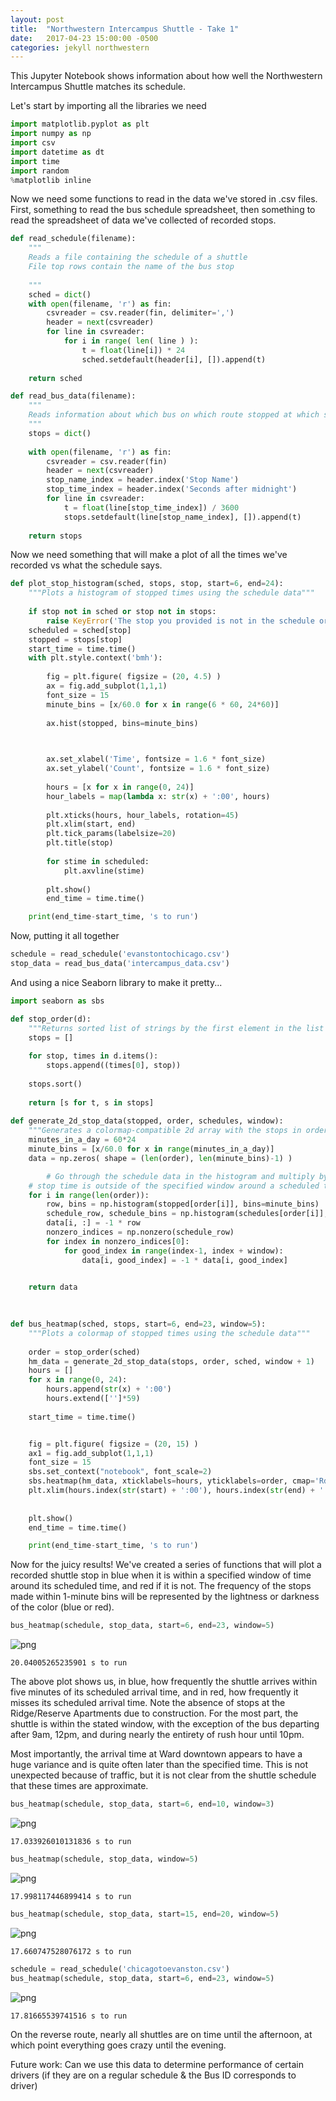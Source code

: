 ```yaml
---
layout: post
title:  "Northwestern Intercampus Shuttle - Take 1"
date:   2017-04-23 15:00:00 -0500
categories: jekyll northwestern
---
```


This Jupyter Notebook shows information about how well the Northwestern Intercampus Shuttle matches its schedule.

Let's start by importing all the libraries we need


```python
import matplotlib.pyplot as plt
import numpy as np
import csv
import datetime as dt
import time
import random
%matplotlib inline
```

Now we need some functions to read in the data we've stored in .csv files. First, something to read the bus schedule spreadsheet, then something to read the spreadsheet of data we've collected of recorded stops.


```python
def read_schedule(filename):
    """
    Reads a file containing the schedule of a shuttle
    File top rows contain the name of the bus stop
        
    """
    sched = dict()
    with open(filename, 'r') as fin:
        csvreader = csv.reader(fin, delimiter=',')
        header = next(csvreader)
        for line in csvreader:
            for i in range( len( line ) ):
                t = float(line[i]) * 24
                sched.setdefault(header[i], []).append(t)
        
    return sched

def read_bus_data(filename):
    """
    Reads information about which bus on which route stopped at which stop at what time
    """
    stops = dict()
    
    with open(filename, 'r') as fin:
        csvreader = csv.reader(fin)
        header = next(csvreader)
        stop_name_index = header.index('Stop Name')
        stop_time_index = header.index('Seconds after midnight')
        for line in csvreader:
            t = float(line[stop_time_index]) / 3600
            stops.setdefault(line[stop_name_index], []).append(t)
    
    return stops
```

Now we need something that will make a plot of all the times we've recorded vs what the schedule says.


```python
def plot_stop_histogram(sched, stops, stop, start=6, end=24):
    """Plots a histogram of stopped times using the schedule data"""
    
    if stop not in sched or stop not in stops:
        raise KeyError('The stop you provided is not in the schedule or the data.')
    scheduled = sched[stop]
    stopped = stops[stop]
    start_time = time.time()
    with plt.style.context('bmh'):
               
        fig = plt.figure( figsize = (20, 4.5) )
        ax = fig.add_subplot(1,1,1)
        font_size = 15
        minute_bins = [x/60.0 for x in range(6 * 60, 24*60)]
 
        ax.hist(stopped, bins=minute_bins)

       

        ax.set_xlabel('Time', fontsize = 1.6 * font_size)
        ax.set_ylabel('Count', fontsize = 1.6 * font_size)
         
        hours = [x for x in range(0, 24)]    
        hour_labels = map(lambda x: str(x) + ':00', hours)
        
        plt.xticks(hours, hour_labels, rotation=45)
        plt.xlim(start, end)
        plt.tick_params(labelsize=20)
        plt.title(stop)
        
        for stime in scheduled:
            plt.axvline(stime)
        
        plt.show()
        end_time = time.time()

    print(end_time-start_time, 's to run')
```

Now, putting it all together


```python
schedule = read_schedule('evanstontochicago.csv')
stop_data = read_bus_data('intercampus_data.csv')
```

And using a nice Seaborn library to make it pretty...


```python
import seaborn as sbs

def stop_order(d):
    """Returns sorted list of strings by the first element in the list they map to"""
    stops = []
    
    for stop, times in d.items():
        stops.append((times[0], stop))
        
    stops.sort()
    
    return [s for t, s in stops]    
    
def generate_2d_stop_data(stopped, order, schedules, window):
    """Generates a colormap-compatible 2d array with the stops in order"""
    minutes_in_a_day = 60*24
    minute_bins = [x/60.0 for x in range(minutes_in_a_day)]
    data = np.zeros( shape = (len(order), len(minute_bins)-1) )

        # Go through the schedule data in the histogram and multiply by -1 if the recorded
    # stop time is outside of the specified window around a scheduled time.
    for i in range(len(order)):
        row, bins = np.histogram(stopped[order[i]], bins=minute_bins)
        schedule_row, schedule_bins = np.histogram(schedules[order[i]], bins=minute_bins)
        data[i, :] = -1 * row
        nonzero_indices = np.nonzero(schedule_row)
        for index in nonzero_indices[0]:
            for good_index in range(index-1, index + window):
                data[i, good_index] = -1 * data[i, good_index]


    return data
        
    
    
def bus_heatmap(sched, stops, start=6, end=23, window=5):
    """Plots a colormap of stopped times using the schedule data"""
   
    order = stop_order(sched)
    hm_data = generate_2d_stop_data(stops, order, sched, window + 1)
    hours = []
    for x in range(0, 24):
        hours.append(str(x) + ':00')
        hours.extend(['']*59)
    
    start_time = time.time()


    fig = plt.figure( figsize = (20, 15) )
    ax1 = fig.add_subplot(1,1,1)
    font_size = 15
    sbs.set_context("notebook", font_scale=2)
    sbs.heatmap(hm_data, xticklabels=hours, yticklabels=order, cmap='RdBu', cbar=False)
    plt.xlim(hours.index(str(start) + ':00'), hours.index(str(end) + ':00'))
    
    
    plt.show()
    end_time = time.time()

    print(end_time-start_time, 's to run')
```

Now for the juicy results! We've created a series of functions that will plot a recorded shuttle stop in blue when it is within a specified window of time around its scheduled time, and red if it is not. The frequency of the stops made within 1-minute bins will be represented by the lightness or darkness of the color (blue or red). 


```python
bus_heatmap(schedule, stop_data, start=6, end=23, window=5)
```


![png](/assets/bus_v1/Bus_Plotter_11_0.png)


    20.04005265235901 s to run


The above plot shows us, in blue, how frequently the shuttle arrives within five minutes of its scheduled arrival time, and in red, how frequently it misses its scheduled arrival time. Note the absence of stops at the Ridge/Reserve Apartments due to construction. For the most part, the shuttle is within the stated window, with the exception of the bus departing after 9am, 12pm, and during nearly the entirety of rush hour until 10pm.

Most importantly, the arrival time at Ward downtown appears to have a huge variance and is quite often later than the specified time. This is not unexpected because of traffic, but it is not clear from the shuttle schedule that these times are approximate. 


```python
bus_heatmap(schedule, stop_data, start=6, end=10, window=3)
```


![png](/assets/bus_v1/Bus_Plotter_13_0.png)


    17.033926010131836 s to run



```python
bus_heatmap(schedule, stop_data, window=5)
```


![png](/assets/bus_v1/Bus_Plotter_14_0.png)


    17.998117446899414 s to run



```python
bus_heatmap(schedule, stop_data, start=15, end=20, window=5)
```


![png](/assets/bus_v1/Bus_Plotter_15_0.png)


    17.660747528076172 s to run



```python
schedule = read_schedule('chicagotoevanston.csv')
bus_heatmap(schedule, stop_data, start=6, end=23, window=5)
```


![png](/assets/bus_v1/Bus_Plotter_16_0.png)


    17.81665539741516 s to run


On the reverse route, nearly all shuttles are on time until the afternoon, at which point everything goes crazy until the evening.

Future work: Can we use this data to determine performance of certain drivers (if they are on a regular schedule & the Bus ID corresponds to driver)
